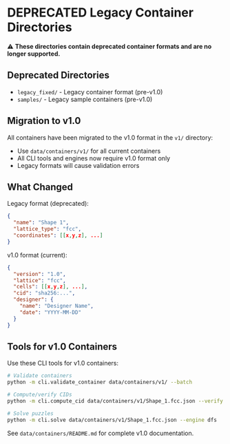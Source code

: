 # DEPRECATED Legacy Container Directories

⚠️ **These directories contain deprecated container formats and are no longer supported.**

## Deprecated Directories

- `legacy_fixed/` - Legacy container format (pre-v1.0)
- `samples/` - Legacy sample containers (pre-v1.0)

## Migration to v1.0

All containers have been migrated to the v1.0 format in the `v1/` directory:
- Use `data/containers/v1/` for all current containers
- All CLI tools and engines now require v1.0 format only
- Legacy formats will cause validation errors

## What Changed

Legacy format (deprecated):
```json
{
  "name": "Shape 1",
  "lattice_type": "fcc", 
  "coordinates": [[x,y,z], ...]
}
```

v1.0 format (current):
```json
{
  "version": "1.0",
  "lattice": "fcc",
  "cells": [[x,y,z], ...],
  "cid": "sha256:...",
  "designer": {
    "name": "Designer Name",
    "date": "YYYY-MM-DD"
  }
}
```

## Tools for v1.0 Containers

Use these CLI tools for v1.0 containers:
```bash
# Validate containers
python -m cli.validate_container data/containers/v1/ --batch

# Compute/verify CIDs  
python -m cli.compute_cid data/containers/v1/Shape_1.fcc.json --verify

# Solve puzzles
python -m cli.solve data/containers/v1/Shape_1.fcc.json --engine dfs
```

See `data/containers/README.md` for complete v1.0 documentation.
